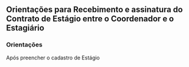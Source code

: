 ## Orientações para Recebimento e assinatura do Contrato de Estágio  entre o Coordenador e o Estagiário

### Orientações
 Após preencher o cadastro de Estágio 
<!--stackedit_data:
eyJoaXN0b3J5IjpbLTY1OTY2NDMxOV19
-->